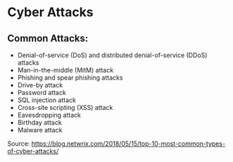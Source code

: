 # Cyber Attacks

## Common Attacks:
* Denial-of-service (DoS) and distributed denial-of-service (DDoS) attacks
* Man-in-the-middle (MitM) attack
* Phishing and spear phishing attacks
* Drive-by attack
* Password attack
* SQL injection attack
* Cross-site scripting (XSS) attack
* Eavesdropping attack
* Birthday attack
* Malware attack



Source: https://blog.netwrix.com/2018/05/15/top-10-most-common-types-of-cyber-attacks/
